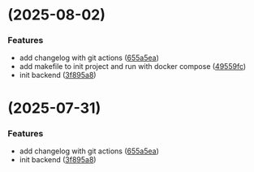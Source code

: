 #  (2025-08-02)


### Features

* add changelog with git actions ([655a5ea](https://github.com/Timothee-Picard/ynov-certif/commit/655a5eaf8cac59481b5b07502f54213b5fdf95a1))
* add makefile to init project and run with docker compose ([49559fc](https://github.com/Timothee-Picard/ynov-certif/commit/49559fcb16798c1d17f348c21985527b7c6d78fa))
* init backend ([3f895a8](https://github.com/Timothee-Picard/ynov-certif/commit/3f895a82b6a737012e129abe89c7a0cf3db3f42b))



#  (2025-07-31)


### Features

* add changelog with git actions ([655a5ea](https://github.com/Timothee-Picard/ynov-certif/commit/655a5eaf8cac59481b5b07502f54213b5fdf95a1))
* init backend ([3f895a8](https://github.com/Timothee-Picard/ynov-certif/commit/3f895a82b6a737012e129abe89c7a0cf3db3f42b))



